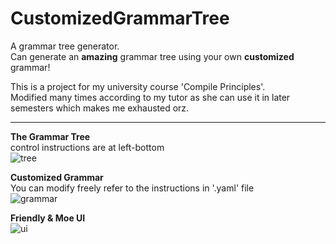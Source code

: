 # CustomizedGrammarTree  

A grammar tree generator.  
Can generate an __amazing__ grammar tree using your own __customized__ grammar!
  
This is a project for my university course 'Compile Principles'.  
Modified many times according to my tutor as she can use it in later semesters which makes me exhausted orz.  
  
----
  
__The Grammar Tree__  
control instructions are at left-bottom   
![tree](https://github.com/htkseason/CustomizedGrammarTree/raw/master/preview/pv_tree.jpg)

__Customized Grammar__  
You can modify freely refer to the instructions in '.yaml' file   
![grammar](https://github.com/htkseason/CustomizedGrammarTree/raw/master/preview/pv_grammar.jpg)

__Friendly & Moe UI__  
![ui](https://github.com/htkseason/CustomizedGrammarTree/raw/master/preview/pv_ui.jpg)

